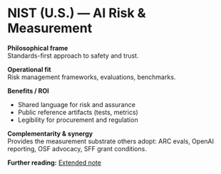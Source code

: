 # NIST (U.S.) — AI Risk & Measurement
**Philosophical frame**  
Standards-first approach to safety and trust.

**Operational fit**  
Risk management frameworks, evaluations, benchmarks.

**Benefits / ROI**  
- Shared language for risk and assurance  
- Public reference artifacts (tests, metrics)  
- Legibility for procurement and regulation

**Complementarity & synergy**  
Provides the measurement substrate others adopt: ARC evals, OpenAI reporting, OSF advocacy, SFF grant conditions.


**Further reading:** [Extended note](/funders/extended/NIST.md)
